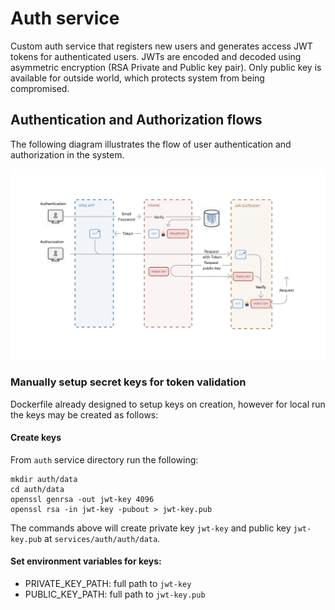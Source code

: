 # Auth service
Custom auth service that registers new users and generates access JWT tokens for authenticated users.
JWTs are encoded and decoded using asymmetric encryption (RSA Private and Public key pair). 
Only public key is available for outside world, which protects system from being compromised. 

## Authentication and Authorization flows
The following diagram illustrates the flow of user authentication and authorization
in the system.

![](/media/auth-flow.png)

### Manually setup secret keys for token validation
Dockerfile already designed to setup keys on creation, however for local run the keys may be created as follows:
#### Create keys
From `auth` service directory run the following:
```shell
mkdir auth/data
cd auth/data
openssl genrsa -out jwt-key 4096
openssl rsa -in jwt-key -pubout > jwt-key.pub
```
The commands above will create private key `jwt-key` and public key 
`jwt-key.pub` at `services/auth/auth/data`.

#### Set environment variables for keys: 

- PRIVATE_KEY_PATH: full path to `jwt-key`
- PUBLIC_KEY_PATH: full path to `jwt-key.pub`

